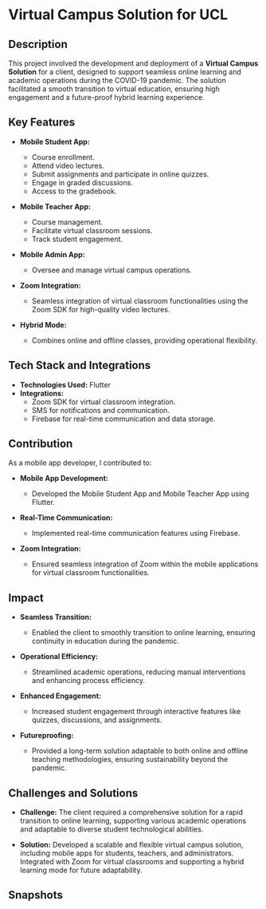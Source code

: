 
# Virtual Campus Solution for UCL

## Description
This project involved the development and deployment of a **Virtual Campus Solution** for a client, designed to support seamless online learning and academic operations during the COVID-19 pandemic. The solution facilitated a smooth transition to virtual education, ensuring high engagement and a future-proof hybrid learning experience.

## Key Features

- **Mobile Student App:**
  - Course enrollment.
  - Attend video lectures.
  - Submit assignments and participate in online quizzes.
  - Engage in graded discussions.
  - Access to the gradebook.

- **Mobile Teacher App:**
  - Course management.
  - Facilitate virtual classroom sessions.
  - Track student engagement.

- **Mobile Admin App:**
  - Oversee and manage virtual campus operations.

- **Zoom Integration:**
  - Seamless integration of virtual classroom functionalities using the Zoom SDK for high-quality video lectures.

- **Hybrid Mode:**
  - Combines online and offline classes, providing operational flexibility.

## Tech Stack and Integrations

- **Technologies Used:** Flutter
- **Integrations:**
  - Zoom SDK for virtual classroom integration.
  - SMS for notifications and communication.
  - Firebase for real-time communication and data storage.

## Contribution

As a mobile app developer, I contributed to:

- **Mobile App Development:**
  - Developed the Mobile Student App and Mobile Teacher App using Flutter.
  
- **Real-Time Communication:**
  - Implemented real-time communication features using Firebase.

- **Zoom Integration:**
  - Ensured seamless integration of Zoom within the mobile applications for virtual classroom functionalities.

## Impact

- **Seamless Transition:**
  - Enabled the client to smoothly transition to online learning, ensuring continuity in education during the pandemic.

- **Operational Efficiency:**
  - Streamlined academic operations, reducing manual interventions and enhancing process efficiency.

- **Enhanced Engagement:**
  - Increased student engagement through interactive features like quizzes, discussions, and assignments.

- **Futureproofing:**
  - Provided a long-term solution adaptable to both online and offline teaching methodologies, ensuring sustainability beyond the pandemic.

## Challenges and Solutions

- **Challenge:** The client required a comprehensive solution for a rapid transition to online learning, supporting various academic operations and adaptable to diverse student technological abilities.

- **Solution:** Developed a scalable and flexible virtual campus solution, including mobile apps for students, teachers, and administrators. Integrated with Zoom for virtual classrooms and supporting a hybrid learning mode for future adaptability.

## Snapshots
